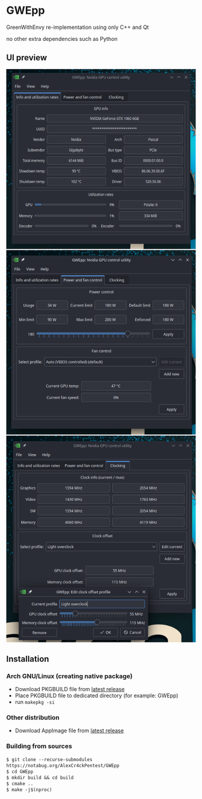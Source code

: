 # GWEpp
GreenWithEnvy re-implementation using only C++ and Qt

no other extra dependencies such as Python

## UI preview
![UI 1](img/ui1.png)
![UI 2](img/ui2.png)
![UI 3](img/ui3.png)

## Installation
### Arch GNU/Linux (creating native package)
* Download PKGBUILD file from [latest release](https://github.com/AlexandrAlexeev7119/GWEpp/releases/latest/download/PKGBUILD)
* Place PKGBUILD file to dedicated directory (for example: GWEpp)
* run `makepkg -si`

### Other distribution
* Download AppImage file from [latest release](https://github.com/AlexandrAlexeev7119/GWEpp/releases/latest)


### Building from sources
```
$ git clone --recurse-submodules https://notabug.org/AlexCr4ckPentest/GWEpp
$ cd GWEpp
$ mkdir build && cd build
$ cmake ..
$ make -j$(nproc)
```
